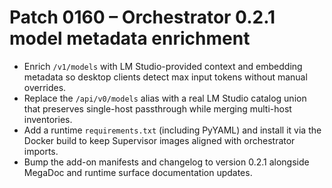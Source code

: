 # Patch 0160 – Orchestrator 0.2.1 model metadata enrichment

- Enrich `/v1/models` with LM Studio-provided context and embedding metadata so desktop clients detect max input tokens without manual overrides.
- Replace the `/api/v0/models` alias with a real LM Studio catalog union that preserves single-host passthrough while merging multi-host inventories.
- Add a runtime `requirements.txt` (including PyYAML) and install it via the Docker build to keep Supervisor images aligned with orchestrator imports.
- Bump the add-on manifests and changelog to version 0.2.1 alongside MegaDoc and runtime surface documentation updates.
